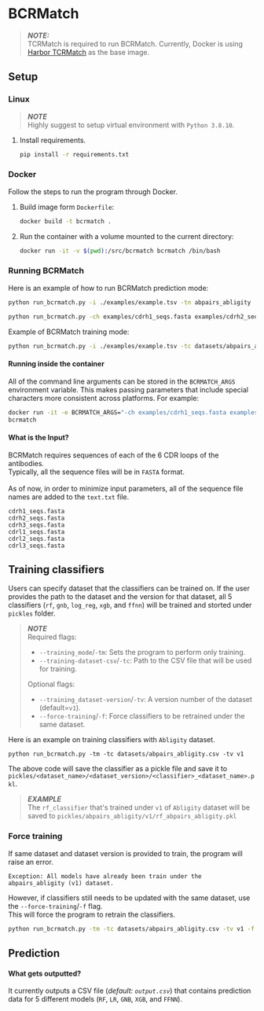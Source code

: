# BCRMatch

> **_NOTE:_** <br>
> TCRMatch is required to run BCRMatch. Currently, Docker is using [Harbor TCRMatch](https://harbor.lji.org/harbor/projects/5/repositories/iedb-public%2Ftcrmatch/tags/0.1.1) as the base image.


## Setup
### Linux
> **_NOTE_**<br>
> Highly suggest to setup virtual environment with `Python 3.8.10`.

1. Install requirements.
    ```bash
    pip install -r requirements.txt
    ```


### Docker
Follow the steps to run the program through Docker.
1. Build image form `Dockerfile`:
    ```bash
    docker build -t bcrmatch .
    ```
2. Run the container with a volume mounted to the current directory:
   ```bash
   docker run -it -v $(pwd):/src/bcrmatch bcrmatch /bin/bash
   ```


### Running BCRMatch
Here is an example of how to run BCRMatch prediction mode:
```bash
python run_bcrmatch.py -i ./examples/example.tsv -tn abpairs_abligity
```
```bash
python run_bcrmatch.py -ch examples/cdrh1_seqs.fasta examples/cdrh2_seqs.fasta examples/cdrh3_seqs.fasta -cl examples/cdrl1_seqs.fasta examples/cdrl2_seqs.fasta examples/cdrl3_seqs.fasta
```
Example of BCRMatch training mode:
```bash
python run_bcrmatch.py -i ./examples/example.tsv -tc datasets/abpairs_abligity.csv -tm
```

#### Running inside the container

All of the command line arguments can be stored in the ```BCRMATCH_ARGS``` environment variable.
This makes passing parameters that include special characters more consistent across platforms. For
example:

```bash
docker run -it -e BCRMATCH_ARGS="-ch examples/cdrh1_seqs.fasta examples/cdrh2_seqs.fasta examples/cdrh3_seqs.fasta -cl examples/cdrl1_seqs.fasta examples/cdrl2_seqs.fasta examples/cdrl3_seqs.fasta" \
bcrmatch
```

#### What is the Input?
BCRMatch requires sequences of each of the 6 CDR loops of the antibodies.<br>Typically, all the sequence files will be in `FASTA` format.
<br><br>
As of now, in order to minimize input parameters, all of the sequence file names are added to the `text.txt` file.
```
cdrh1_seqs.fasta
cdrh2_seqs.fasta
cdrh3_seqs.fasta
cdrl1_seqs.fasta
cdrl2_seqs.fasta
cdrl3_seqs.fasta
```

## Training classifiers
Users can specify dataset that the classifiers can be trained on. If the user provides the path to the dataset and the version for that dataset, all 5 classifiers (`rf`, `gnb`, `log_reg`, `xgb`, and `ffnn`) will be trained and storted under `pickles` folder.

> **_NOTE_**<br>
> Required flags:
> * `--training_mode`/`-tm`: Sets the program to perform only training.
> * `--training-dataset-csv`/`-tc`: Path to the CSV file that will be used for training.
>
> Optional flags:
> * `--training_dataset-version`/`-tv`:  A version number of the dataset (default=`v1`).
> * `--force-training`/`-f`: Force classifiers to be retrained under the same dataset.

Here is an example on training classifiers with `Abligity` dataset.
```
python run_bcrmatch.py -tm -tc datasets/abpairs_abligity.csv -tv v1
```
The above code will save the classifier as a pickle file and save it to `pickles/<dataset_name>/<dataset_version>/<classifier>_<dataset_name>.pkl`.
> **_EXAMPLE_**<br>
> The `rf_classifier` that's trained under `v1` of `Abligity` dataset will be saved to `pickles/abpairs_abligity/v1/rf_abpairs_abligity.pkl`

### Force training
If same dataset and dataset version is provided to train, the program will raise an error.
```
Exception: All models have already been train under the abpairs_abligity (v1) dataset.
```

However, if classifiers still needs to be updated with the same dataset, use the `--force-training`/`-f` flag.<br>
This will force the program to retrain the classifiers.
```bash
python run_bcrmatch.py -tm -tc datasets/abpairs_abligity.csv -tv v1 -f
```

## Prediction


#### What gets outputted?
It currently outputs a CSV file (<i>default: `output.csv`</i>) that contains prediction data for 5 different models (`RF`, `LR`, `GNB`, `XGB`, and `FFNN`).